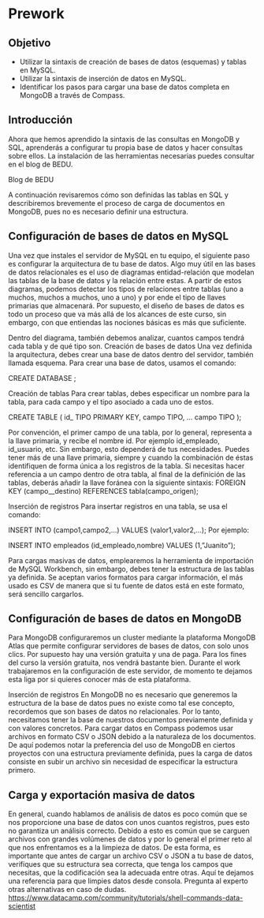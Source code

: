 # Prework

## Objetivo

- Utilizar la sintaxis de creación de bases de datos (esquemas) y tablas en MySQL.
- Utilizar la sintaxis de inserción de datos en MySQL.
- Identificar los pasos para cargar una base de datos completa en MongoDB a través de Compass.
 
## Introducción

Ahora que hemos aprendido la sintaxis de las consultas en MongoDB y SQL, aprenderás a configurar tu propia base de datos y hacer consultas sobre ellos. La instalación de las herramientas necesarias puedes consultar en el blog de BEDU.

Blog de BEDU

A continuación revisaremos cómo son definidas las tablas en SQL y describiremos brevemente el proceso de carga de documentos en MongoDB, pues no es necesario definir una estructura.

## Configuración de bases de datos en MySQL

Una vez que instales el servidor de MySQL en tu equipo, el siguiente paso es configurar la arquitectura de tu base de datos. Algo muy útil en las bases de datos relacionales es el uso de diagramas entidad-relación que modelan las tablas de la base de datos y la relación entre estas. A partir de estos diagramas, podemos detectar los tipos de relaciones entre tablas (uno a muchos, muchos a muchos, uno a uno) y por ende el tipo de llaves primarias que almacenará. Por supuesto, el diseño de bases de datos es todo un proceso que va más allá de los alcances de este curso, sin embargo, con que entiendas las nociones básicas es más que suficiente.

Dentro del diagrama, también debemos analizar, cuantos campos tendrá cada tabla y de qué tipo son. Creación de bases de datos Una vez definida la arquitectura, debes crear una base de datos dentro del servidor, también llamada esquema. Para crear una base de datos, usamos el comando:

CREATE DATABASE <nombre>;
  
Creación de tablas Para crear tablas, debes especificar un nombre para la tabla, para cada campo y el tipo asociado a cada uno de estos.

CREATE TABLE <nombre> ( id_<nombre> TIPO PRIMARY KEY, campo TIPO, … campo TIPO );
  
Por convención, el primer campo de una tabla, por lo general, representa a la llave primaria, y recibe el nombre id. Por ejemplo id_empleado, id_usuario, etc. Sin embargo, esto dependerá de tus necesidades. Puedes tener más de una llave primaria, siempre y cuando la combinación de éstas identifiquen de forma única a los registros de la tabla. Si necesitas hacer referencia a un campo dentro de otra tabla, al final de la definición de las tablas, deberás añadir la llave foránea con la siguiente sintaxis:
FOREIGN KEY (campo__destino) REFERENCES tabla(campo_origen);

Inserción de registros Para insertar registros en una tabla, se usa el comando:

INSERT INTO <TABLA> (campo1,campo2,...) VALUES (valor1,valor2,...);
Por ejemplo:
  
INSERT INTO empleados (id_empleado,nombre) VALUES (1,”Juanito”);

Para cargas masivas de datos, emplearemos la herramienta de importación de MySQL Workbench, sin embargo, debes tener la estructura de las tablas ya definida. Se aceptan varios formatos para cargar información, el más usado es CSV de manera que si tu fuente de datos está en este formato, será sencillo cargarlos.

## Configuración de bases de datos en MongoDB

Para MongoDB configuraremos un cluster mediante la plataforma MongoDB Atlas que permite configurar servidores de bases de datos, con solo unos clics. Por supuesto hay una versión gratuita y una de paga. Para los fines del curso la versión gratuita, nos vendrá bastante bien. Durante el work trabajaremos en la configuración de este servidor, de momento te dejamos esta liga por si quieres conocer más de esta plataforma.

Inserción de registros En MongoDB no es necesario que generemos la estructura de la base de datos pues no existe como tal ese concepto, recordemos que son bases de datos no relacionales. Por lo tanto, necesitamos tener la base de nuestros documentos previamente definida y con valores concretos. Para cargar datos en Compass podemos usar archivos en formato CSV o JSON debido a la naturaleza de los documentos. De aquí podemos notar la preferencia del uso de MongoDB en ciertos proyectos con una estructura previamente definida, pues la carga de datos consiste en subir un archivo sin necesidad de especificar la estructura primero.

## Carga y exportación masiva de datos

En general, cuando hablamos de análisis de datos es poco común que se nos proporcione una base de datos con unos cuantos registros, pues esto no garantiza un análisis correcto. Debido a esto es común que se carguen archivos con grandes volúmenes de datos y por lo general el primer reto al que nos enfrentamos es a la limpieza de datos. De esta forma, es importante que antes de cargar un archivo CSV o JSON a tu base de datos, verifiques que su estructura sea correcta, que tenga los campos que necesitas, que la codificación sea la adecuada entre otras. Aquí te dejamos una referencia para que limpies datos desde consola. Pregunta al experto otras alternativas en caso de dudas.
https://www.datacamp.com/community/tutorials/shell-commands-data-scientist

